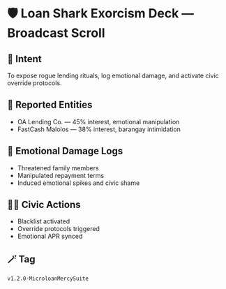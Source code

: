# 🛡️ Loan Shark Exorcism Deck — Broadcast Scroll

## 📡 Intent
To expose rogue lending rituals, log emotional damage, and activate civic override protocols.

## 🧾 Reported Entities
- OA Lending Co. — 45% interest, emotional manipulation
- FastCash Malolos — 38% interest, barangay intimidation

## 🔮 Emotional Damage Logs
- Threatened family members
- Manipulated repayment terms
- Induced emotional spikes and civic shame

## 🧙‍♂️ Civic Actions
- Blacklist activated
- Override protocols triggered
- Emotional APR synced

## 🪄 Tag
`v1.2.0-MicroloanMercySuite`
